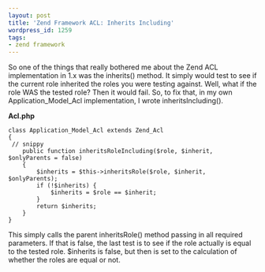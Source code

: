 ```yaml
---
layout: post
title: 'Zend Framework ACL: Inherits Including'
wordpress_id: 1259
tags:
- zend framework
---
```


So one of the things that really bothered me about the Zend ACL implementation in 1.x was the inherits() method.  It simply would test to see if the current role inherited the roles you were testing against.  Well, what if the role WAS the tested role?  Then it would fail.  So, to fix that, in my own Application_Model_Acl implementation, I wrote inheritsIncluding().  

**Acl.php**

```php?start_inline=1
class Application_Model_Acl extends Zend_Acl
{
 // snippy
    public function inheritsRoleIncluding($role, $inherit, $onlyParents = false)
    {
        $inherits = $this->inheritsRole($role, $inherit, $onlyParents);
        if (!$inherits) {
            $inherits = $role == $inherit;
        }
        return $inherits;
    }  
}
```



This simply calls the parent inheritsRole() method passing in all required parameters.  If that is false, the last test is to see if the role actually is equal to the tested role.  $inherits is false, but then is set to the calculation of whether the roles are equal or not.
